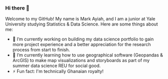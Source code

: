 ### Hi there 👋

Welcome to my GitHub! My name is Mark Ayiah, and I am a junior at Yale University studying Statistics & Data Science. Here are some things about me:

- 🔭 I’m currently working on building my data science portfolio to gain more project experience and a better appreciation for the research process from start to finish.
- 🌱 I’m currently learning how to use geographical software (Geopandas & ArcGIS) to make map visualizations and storyboards as part of my summer data science REU for social good.
- ⚡ Fun fact: I'm technically Ghanaian royalty!

<!--
**mark-ayiah/mark-ayiah** is a ✨ _special_ ✨ repository because its `README.md` (this file) appears on your GitHub profile.

Here are some ideas to get you started:


-->
